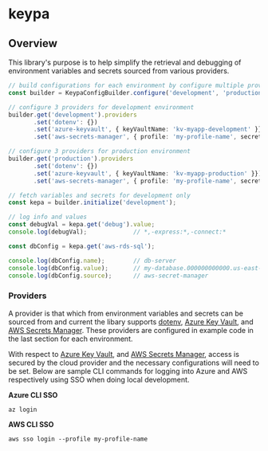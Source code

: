 # keypa

## Overview

This library's purpose is to help simplify the retrieval and debugging of environment variables and secrets sourced from various providers.

```typescript
// build configurations for each environment by configure multiple providers
const builder = KeypaConfigBuilder.configure('development', 'production');

// configure 3 providers for development environment
builder.get('development').providers
       .set('dotenv': {})
       .set('azure-keyvault', { keyVaultName: 'kv-myapp-development' }})
       .set('aws-secrets-manager', { profile: 'my-profile-name', secrets: `development/keypa/config` }})

// configure 3 providers for production environment
builder.get('production').providers
       .set('dotenv': {})
       .set('azure-keyvault', { keyVaultName: 'kv-myapp-production' }})
       .set('aws-secrets-manager', { profile: 'my-profile-name', secrets: `production/keypa/config` }})

// fetch variables and secrets for development only
const kepa = builder.initialize('development');

// log info and values
const debugVal = kepa.get('debug').value;  
console.log(debugVal);             // *,-express:*,-connect:*

const dbConfig = kepa.get('aws-rds-sql');

console.log(dbConfig.name);        // db-server
console.log(dbConfig.value);       // my-database.000000000000.us-east-1.rds.amazonaws.com
console.log(dbConfig.source);      // aws-secret-manager

```

### Providers

A provider is that which from environment variables and secrets can be sourced from and current the libary supports [dotenv](https://github.com/motdotla/dotenv), [Azure Key Vault](https://learn.microsoft.com/en-us/azure/key-vault/), and [AWS Secrets Manager](https://docs.aws.amazon.com/secretsmanager/).  These providers are configured in example code in the last section for each environment.  

With respect to [Azure Key Vault](https://learn.microsoft.com/en-us/azure/key-vault/), and [AWS Secrets Manager](https://docs.aws.amazon.com/secretsmanager/), access is secured by the cloud provider and the necessary configurations will need to be set.  Below are sample CLI commands for logging into Azure and AWS respectively using SSO when doing local development.

**Azure CLI SSO**

```
az login
```

**AWS CLI SSO**

```
aws sso login --profile my-profile-name
```
